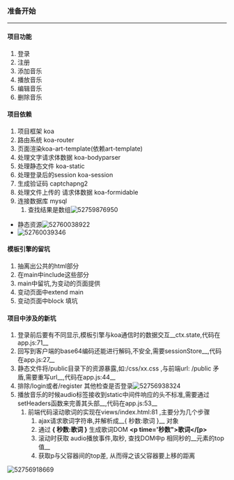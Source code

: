 ### 准备开始
---


#### 项目功能

1. 登录
2. 注册
3. 添加音乐
4. 播放音乐
5. 编辑音乐
6. 删除音乐



#### 项目依赖

1. 项目框架 koa
2. 路由系统 koa-router
3. 页面渲染koa-art-template(依赖art-template)
4. 处理文字请求体数据  koa-bodyparser
5. 处理静态文件 koa-static
6. 处理登录后的session   koa-session
7. 生成验证码 captchapng2
8. 处理文件上传的 请求体数据  koa-formidable
9. 连接数据库  mysql
   1. 查找结果是数组![52759876950](assets/1527598769506.png)




* 静态资源![52760038922](assets/1527600389223.png)
* ![52760039346](assets/1527600393466.png)





#### 模板引擎的留坑

1. 抽离出公共的html部分
2. 在main中include这些部分
3. main中留坑,为变动的页面提供
4. 变动页面中extend main
5. 变动页面中block 填坑

#### 项目中涉及的新坑



1. 登录前后要有不同显示,模板引擎与koa通信时的数据交互__ctx.state,代码在app.js:71__
2. 回写到客户端的base64编码还能进行解码,不安全,需要sessionStore__,代码在app.js:27__
3. 静态文件将/public目录下的资源暴露,如:/css/xx.css ,与前端url:  /public 矛盾,需要重写url__,代码在app.js:44__
4. 排除/login或者/register 其他检查是否登录![52756938324](assets/1527569383248.png)
5. 播放音乐的时候audio标签接收到static中间件响应的头不标准,需要通过setHeaders函数来完善其头部__,代码在app.js:53__
   1. 前端代码滚动歌词的实现在views/index.html:81  ,主要分为几个步骤
      1. ajax请求歌词字符串,并解析成__{ 秒数:歌词 }__ 对象
      2. 通过 __{ 秒数:歌词 }__ 生成歌词DOM __<p time='秒数">歌词</[p>__
      3. 滚动时获取 audio播放事件,取秒,   查找DOM中p 相同秒的__元素的top值__
      4. 获取p与父容器间的top差, 从而得之该父容器要上移的距离

![52756918669](assets/1527569186692.png)